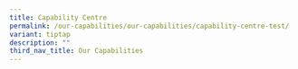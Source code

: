 ```yaml
---
title: Capability Centre
permalink: /our-capabilities/our-capabilities/capability-centre-test/
variant: tiptap
description: ""
third_nav_title: Our Capabilities
---
```

